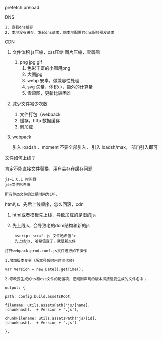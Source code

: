 
prefetch
preload


DNS

	1. 查看dns缓存
	2. 本地没有缓存，发起dns请求，向本地配置的dns服务器发请求

CDN

1. 文件体积
	js压缩，css压缩
	图片压缩，雪碧图
	1. png jpg gif
		1. 色彩丰富的小图用png
		2. 大图jpg
		3. webp 安卓，做兼容性处理
		4. svg 矢量，体积小，额外的计算量
		5. 雪碧图，更新比较困难
2. 减少文件减少次数
	1. 文件打包（webpack
	2. 缓存，http 数据缓存
	3. 懒加载  
3. webpack

	引入 loadsh 、moment 不要全部引入，
	引入 loadsh/max， 部门引入即可
	

文件如何上线？

肯定不能直接文件替换，用户会存在缓存问题

	js=1.0.1 时间戳
	js=文件哈希值
	
	所有静态文件的过期时间为1年，

html\js、先后上线顺序，怎么回滚，cdn

1. html或者模板先上线，导致加载的是旧的js，
2. 先上线js，会导致老的dom结构和新的js

		<script src=".js 文件哈希值">
		先上线js, 哈希值变了，就是新文件
	

```
打开webpack.prod.conf.js文件进行如下操作

1.增加版本变量（版本号暂时用时间代替）

var Version = new Date().getTime();

2.修改要生成的js和css文件的配置项，把刚刚声明的版本拼接进要生成的文件名中；

output: {

path: config.build.assetsRoot,

filename: utils.assetsPath('js/[name].[chunkhash].' + Version + '.js'),

chunkFilename: utils.assetsPath('js/[id].[chunkhash].' + Version + '.js')

},
```



